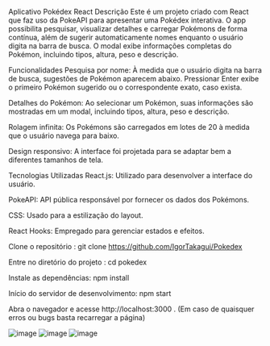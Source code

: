 Aplicativo Pokédex React
Descrição
Este é um projeto criado com React que faz uso da PokeAPI para apresentar uma Pokédex interativa. O app possibilita pesquisar, visualizar detalhes e carregar Pokémons de forma contínua, além de sugerir automaticamente nomes enquanto o usuário digita na barra de busca. O modal exibe informações completas do Pokémon, incluindo tipos, altura, peso e descrição.

Funcionalidades
Pesquisa por nome: À medida que o usuário digita na barra de busca, sugestões de Pokémon aparecem abaixo. Pressionar Enter exibe o primeiro Pokémon sugerido ou o correspondente exato, caso exista.

Detalhes do Pokémon: Ao selecionar um Pokémon, suas informações são mostradas em um modal, incluindo tipos, altura, peso e descrição.

Rolagem infinita: Os Pokémons são carregados em lotes de 20 à medida que o usuário navega para baixo.

Design responsivo: A interface foi projetada para se adaptar bem a diferentes tamanhos de tela.

Tecnologias Utilizadas
React.js: Utilizado para desenvolver a interface do usuário.

PokeAPI: API pública responsável por fornecer os dados dos Pokémons.

CSS: Usado para a estilização do layout.

React Hooks: Empregado para gerenciar estados e efeitos.

Clone o repositório : git clone https://github.com/IgorTakagui/Pokedex

Entre no diretório do projeto : cd pokedex

Instale as dependências: npm install

Início do servidor de desenvolvimento: npm start

Abra o navegador e acesse http://localhost:3000 . (Em caso de quaisquer erros ou bugs basta recarregar a página)

![image](https://github.com/user-attachments/assets/dfbb4a8d-8b79-4162-9cba-363f04b6c4fc)
![image](https://github.com/user-attachments/assets/db33d336-9ade-410e-a154-99b2a2ed88c2)
![image](https://github.com/user-attachments/assets/33036872-9db8-42ca-b12a-80690ac2b370)

